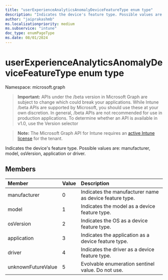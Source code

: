 ```yaml
---
title: "userExperienceAnalyticsAnomalyDeviceFeatureType enum type"
description: "Indicates the device's feature type. Possible values are: manufacturer, model, osVersion, application or driver."
author: "jaiprakashmb"
ms.localizationpriority: medium
ms.subservice: "intune"
doc_type: enumPageType
ms.date: 08/01/2024
---
```


# userExperienceAnalyticsAnomalyDeviceFeatureType enum type

Namespace: microsoft.graph

> **Important:** APIs under the /beta version in Microsoft Graph are subject to change which could break your applications. While Intune /beta APIs are supported by Microsoft, you should use these at your own discretion. In general, /beta APIs are not recommended for use in production applications. To determine whether an API is available in v1.0, use the Version selector

> **Note:** The Microsoft Graph API for Intune requires an [active Intune license](https://go.microsoft.com/fwlink/?linkid=839381) for the tenant.

Indicates the device's feature type. Possible values are: manufacturer, model, osVersion, application or driver.

## Members
|Member|Value|Description|
|:---|:---|:---|
|manufacturer|0|Indicates the manufacturer name as device feature type.|
|model|1|Indicates the model as a device feature type.|
|osVersion|2|Indicates the OS as a device feature type.|
|application|3|Indicates the application as a device feature type.|
|driver|4|Indicates the driver as a device feature type.|
|unknownFutureValue|5|Evolvable enumeration sentinel value. Do not use.|